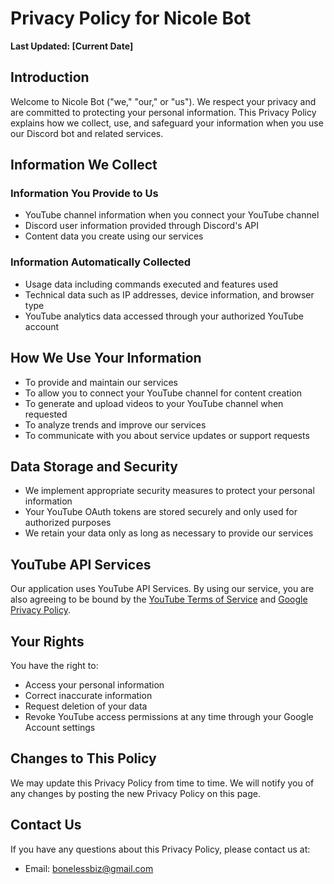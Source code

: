 # Privacy Policy for Nicole Bot

**Last Updated: [Current Date]**

## Introduction

Welcome to Nicole Bot ("we," "our," or "us"). We respect your privacy and are committed to protecting your personal information. This Privacy Policy explains how we collect, use, and safeguard your information when you use our Discord bot and related services.

## Information We Collect

### Information You Provide to Us
- YouTube channel information when you connect your YouTube channel
- Discord user information provided through Discord's API
- Content data you create using our services

### Information Automatically Collected
- Usage data including commands executed and features used
- Technical data such as IP addresses, device information, and browser type
- YouTube analytics data accessed through your authorized YouTube account

## How We Use Your Information
- To provide and maintain our services
- To allow you to connect your YouTube channel for content creation
- To generate and upload videos to your YouTube channel when requested
- To analyze trends and improve our services
- To communicate with you about service updates or support requests

## Data Storage and Security
- We implement appropriate security measures to protect your personal information
- Your YouTube OAuth tokens are stored securely and only used for authorized purposes
- We retain your data only as long as necessary to provide our services

## YouTube API Services
Our application uses YouTube API Services. By using our service, you are also agreeing to be bound by the [YouTube Terms of Service](https://www.youtube.com/t/terms) and [Google Privacy Policy](https://policies.google.com/privacy).

## Your Rights
You have the right to:
- Access your personal information
- Correct inaccurate information
- Request deletion of your data
- Revoke YouTube access permissions at any time through your Google Account settings

## Changes to This Policy
We may update this Privacy Policy from time to time. We will notify you of any changes by posting the new Privacy Policy on this page.

## Contact Us
If you have any questions about this Privacy Policy, please contact us at:
- Email: bonelessbiz@gmail.com
